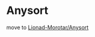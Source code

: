 # Anysort

move to [Lionad-Morotar/Anysort](https://github.com/Lionad-Morotar/Anysort/blob/main/README.md)
